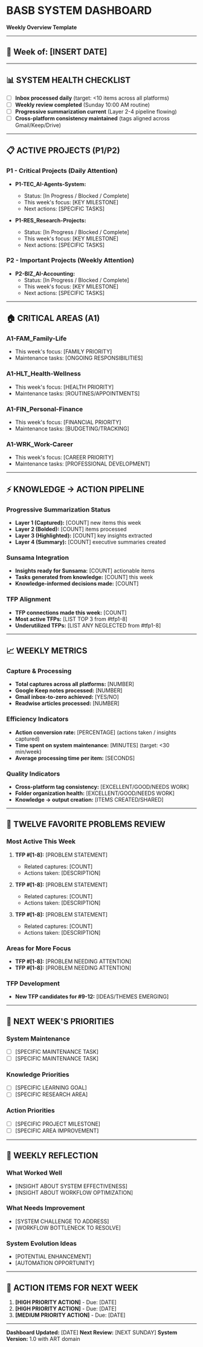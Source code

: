 # BASB SYSTEM DASHBOARD
**Weekly Overview Template**

---

## 📅 Week of: [INSERT DATE]

---

## 📊 SYSTEM HEALTH CHECKLIST

- [ ] **Inbox processed daily** (target: <10 items across all platforms)
- [ ] **Weekly review completed** (Sunday 10:00 AM routine)
- [ ] **Progressive summarization current** (Layer 2-4 pipeline flowing)
- [ ] **Cross-platform consistency maintained** (tags aligned across Gmail/Keep/Drive)

---

## 📋 ACTIVE PROJECTS (P1/P2)

### **P1 - Critical Projects (Daily Attention)**
- **P1-TEC_AI-Agents-System:**
  - Status: [In Progress / Blocked / Complete]
  - This week's focus: [KEY MILESTONE]
  - Next actions: [SPECIFIC TASKS]

- **P1-RES_Research-Projects:**
  - Status: [In Progress / Blocked / Complete]
  - This week's focus: [KEY MILESTONE]
  - Next actions: [SPECIFIC TASKS]

### **P2 - Important Projects (Weekly Attention)**
- **P2-BIZ_AI-Accounting:**
  - Status: [In Progress / Blocked / Complete]
  - This week's focus: [KEY MILESTONE]
  - Next actions: [SPECIFIC TASKS]

---

## 🏠 CRITICAL AREAS (A1)

### **A1-FAM_Family-Life**
- This week's focus: [FAMILY PRIORITY]
- Maintenance tasks: [ONGOING RESPONSIBILITIES]

### **A1-HLT_Health-Wellness**
- This week's focus: [HEALTH PRIORITY]
- Maintenance tasks: [ROUTINES/APPOINTMENTS]

### **A1-FIN_Personal-Finance**
- This week's focus: [FINANCIAL PRIORITY]
- Maintenance tasks: [BUDGETING/TRACKING]

### **A1-WRK_Work-Career**
- This week's focus: [CAREER PRIORITY]
- Maintenance tasks: [PROFESSIONAL DEVELOPMENT]

---

## ⚡ KNOWLEDGE → ACTION PIPELINE

### **Progressive Summarization Status**
- **Layer 1 (Captured):** [COUNT] new items this week
- **Layer 2 (Bolded):** [COUNT] items processed
- **Layer 3 (Highlighted):** [COUNT] key insights extracted
- **Layer 4 (Summary):** [COUNT] executive summaries created

### **Sunsama Integration**
- **Insights ready for Sunsama:** [COUNT] actionable items
- **Tasks generated from knowledge:** [COUNT] this week
- **Knowledge-informed decisions made:** [COUNT]

### **TFP Alignment**
- **TFP connections made this week:** [COUNT]
- **Most active TFPs:** [LIST TOP 3 from #tfp1-8]
- **Underutilized TFPs:** [LIST ANY NEGLECTED from #tfp1-8]

---

## 📈 WEEKLY METRICS

### **Capture & Processing**
- **Total captures across all platforms:** [NUMBER]
- **Google Keep notes processed:** [NUMBER]
- **Gmail inbox-to-zero achieved:** [YES/NO]
- **Readwise articles processed:** [NUMBER]

### **Efficiency Indicators**
- **Action conversion rate:** [PERCENTAGE] (actions taken / insights captured)
- **Time spent on system maintenance:** [MINUTES] (target: <30 min/week)
- **Average processing time per item:** [SECONDS]

### **Quality Indicators**
- **Cross-platform tag consistency:** [EXCELLENT/GOOD/NEEDS WORK]
- **Folder organization health:** [EXCELLENT/GOOD/NEEDS WORK]
- **Knowledge → output creation:** [ITEMS CREATED/SHARED]

---

## 🎯 TWELVE FAVORITE PROBLEMS REVIEW

### **Most Active This Week**
1. **TFP #[1-8]:** [PROBLEM STATEMENT]
   - Related captures: [COUNT]
   - Actions taken: [DESCRIPTION]

2. **TFP #[1-8]:** [PROBLEM STATEMENT]
   - Related captures: [COUNT]
   - Actions taken: [DESCRIPTION]

3. **TFP #[1-8]:** [PROBLEM STATEMENT]
   - Related captures: [COUNT]
   - Actions taken: [DESCRIPTION]

### **Areas for More Focus**
- **TFP #[1-8]:** [PROBLEM NEEDING ATTENTION]
- **TFP #[1-8]:** [PROBLEM NEEDING ATTENTION]

### **TFP Development**
- **New TFP candidates for #9-12:** [IDEAS/THEMES EMERGING]

---

## 🔄 NEXT WEEK'S PRIORITIES

### **System Maintenance**
- [ ] [SPECIFIC MAINTENANCE TASK]
- [ ] [SPECIFIC MAINTENANCE TASK]

### **Knowledge Priorities**
- [ ] [SPECIFIC LEARNING GOAL]
- [ ] [SPECIFIC RESEARCH AREA]

### **Action Priorities**
- [ ] [SPECIFIC PROJECT MILESTONE]
- [ ] [SPECIFIC AREA IMPROVEMENT]

---

## 📝 WEEKLY REFLECTION

### **What Worked Well**
- [INSIGHT ABOUT SYSTEM EFFECTIVENESS]
- [INSIGHT ABOUT WORKFLOW OPTIMIZATION]

### **What Needs Improvement**
- [SYSTEM CHALLENGE TO ADDRESS]
- [WORKFLOW BOTTLENECK TO RESOLVE]

### **System Evolution Ideas**
- [POTENTIAL ENHANCEMENT]
- [AUTOMATION OPPORTUNITY]

---

## 🚨 ACTION ITEMS FOR NEXT WEEK

1. **[HIGH PRIORITY ACTION]** - Due: [DATE]
2. **[HIGH PRIORITY ACTION]** - Due: [DATE]
3. **[MEDIUM PRIORITY ACTION]** - Due: [DATE]

---

**Dashboard Updated:** [DATE]
**Next Review:** [NEXT SUNDAY]
**System Version:** 1.0 with ART domain